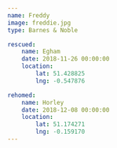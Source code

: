 ```yaml
---
name: Freddy
image: freddie.jpg
type: Barnes & Noble

rescued:
    name: Egham
    date: 2018-11-26 00:00:00
    location:
        lat: 51.428825
        lng: -0.547876

rehomed:
    name: Horley
    date: 2018-12-08 00:00:00
    location:
        lat: 51.174271
        lng: -0.159170
---
```

